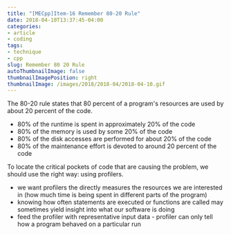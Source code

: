 ```yaml
---
title: "[MECpp]Item-16 Remember 80-20 Rule"
date: 2018-04-10T13:37:45-04:00
categories:
- article
- coding
tags:
- technique
- cpp
slug: Remember 80 20 Rule
autoThumbnailImage: false
thumbnailImagePosition: right
thumbnailImage: /images/2018/2018-04/2018-04-10.gif
---
```


The 80-20 rule states that 80 percent of a program's resources are used by about 20 percent of the code.
<!--more-->

* 80% of the runtime is spent in approximately 20% of the code
* 80% of the memory is used by some 20% of the code
* 80% of the disk accesses are performed for about 20% of the code
* 80% of the maintenance effort is devoted to around 20 percent of the code

To locate the critical pockets of code that are causing the problem, we should use the right way: using profilers.

* we want profilers the directly measures the resources we are interested in (how much time is being spent in different parts of the program)
* knowing how often statements are executed or functions are called may sometimes yield insight into what our software is doing
* feed the profiler with representative input data - profiler can only tell how a program behaved on a particular run